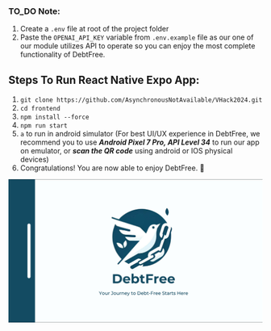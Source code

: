 ### TO_DO Note: 
1. Create a `.env` file at root of the project folder
2. Paste the `OPENAI_API_KEY` variable from `.env.example` file as our one of our module utilizes API to operate so you can enjoy the most complete functionality of DebtFree.

## Steps To Run React Native Expo App:
1. `git clone https://github.com/AsynchronousNotAvailable/VHack2024.git`
2. `cd frontend`
3. `npm install --force`
4. `npm run start`
5. `a` to run in android simulator (For best UI/UX experience in DebtFree, we recommend you to use ***Android Pixel 7 Pro, API Level 34*** to run our app on emulator, or ***scan the QR code*** using android or IOS physical devices)
6. Congratulations! You are now able to enjoy DebtFree. 😬



![alt text](https://github.com/AsynchronousNotAvailable/VHack2024/blob/main/DebtFree.png?raw=true)


